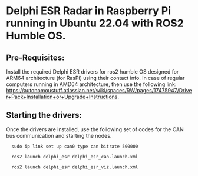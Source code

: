 # Delphi ESR Radar in Raspberry Pi running in Ubuntu 22.04 with ROS2 Humble OS.

## Pre-Requisites:

  Install the required Delphi ESR drivers for ros2 humble OS designed for ARM64 architecture (for RasPi) using their contact info. In case of regular computers running in AMD64 architecture, then use the following link:         https://autonomoustuff.atlassian.net/wiki/spaces/RW/pages/17475947/Driver+Pack+Installation+or+Upgrade+Instructions.

## Starting the drivers:
  Once the drivers are installed, use the following set of codes for the CAN bus communication and starting the nodes.

      sudo ip link set up can0 type can bitrate 500000

      ros2 launch delphi_esr delphi_esr_can.launch.xml

      ros2 launch delphi_esr delphi_esr_viz.launch.xml
